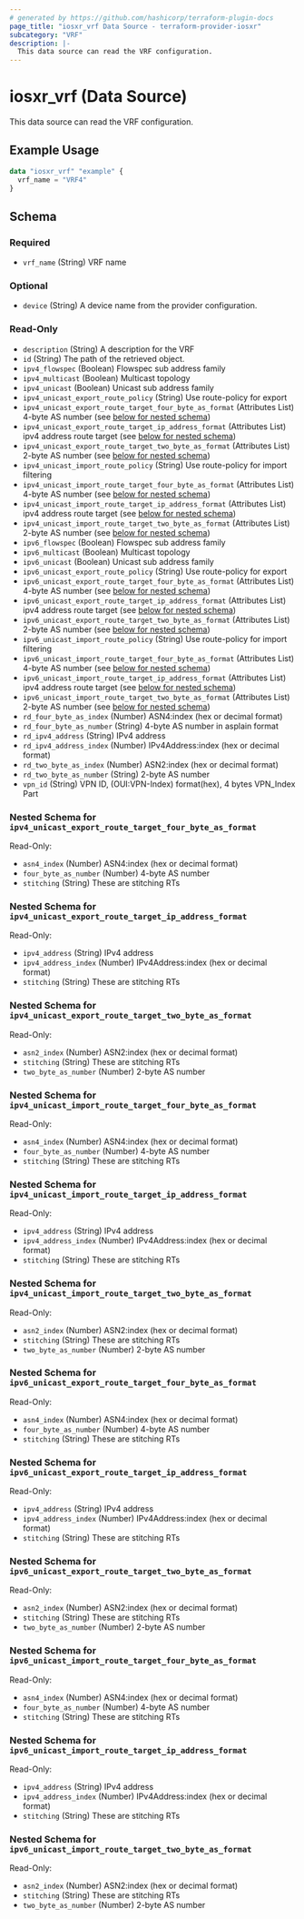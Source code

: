 ```yaml
---
# generated by https://github.com/hashicorp/terraform-plugin-docs
page_title: "iosxr_vrf Data Source - terraform-provider-iosxr"
subcategory: "VRF"
description: |-
  This data source can read the VRF configuration.
---
```


# iosxr_vrf (Data Source)

This data source can read the VRF configuration.

## Example Usage

```terraform
data "iosxr_vrf" "example" {
  vrf_name = "VRF4"
}
```

<!-- schema generated by tfplugindocs -->
## Schema

### Required

- `vrf_name` (String) VRF name

### Optional

- `device` (String) A device name from the provider configuration.

### Read-Only

- `description` (String) A description for the VRF
- `id` (String) The path of the retrieved object.
- `ipv4_flowspec` (Boolean) Flowspec sub address family
- `ipv4_multicast` (Boolean) Multicast topology
- `ipv4_unicast` (Boolean) Unicast sub address family
- `ipv4_unicast_export_route_policy` (String) Use route-policy for export
- `ipv4_unicast_export_route_target_four_byte_as_format` (Attributes List) 4-byte AS number (see [below for nested schema](#nestedatt--ipv4_unicast_export_route_target_four_byte_as_format))
- `ipv4_unicast_export_route_target_ip_address_format` (Attributes List) ipv4 address route target (see [below for nested schema](#nestedatt--ipv4_unicast_export_route_target_ip_address_format))
- `ipv4_unicast_export_route_target_two_byte_as_format` (Attributes List) 2-byte AS number (see [below for nested schema](#nestedatt--ipv4_unicast_export_route_target_two_byte_as_format))
- `ipv4_unicast_import_route_policy` (String) Use route-policy for import filtering
- `ipv4_unicast_import_route_target_four_byte_as_format` (Attributes List) 4-byte AS number (see [below for nested schema](#nestedatt--ipv4_unicast_import_route_target_four_byte_as_format))
- `ipv4_unicast_import_route_target_ip_address_format` (Attributes List) ipv4 address route target (see [below for nested schema](#nestedatt--ipv4_unicast_import_route_target_ip_address_format))
- `ipv4_unicast_import_route_target_two_byte_as_format` (Attributes List) 2-byte AS number (see [below for nested schema](#nestedatt--ipv4_unicast_import_route_target_two_byte_as_format))
- `ipv6_flowspec` (Boolean) Flowspec sub address family
- `ipv6_multicast` (Boolean) Multicast topology
- `ipv6_unicast` (Boolean) Unicast sub address family
- `ipv6_unicast_export_route_policy` (String) Use route-policy for export
- `ipv6_unicast_export_route_target_four_byte_as_format` (Attributes List) 4-byte AS number (see [below for nested schema](#nestedatt--ipv6_unicast_export_route_target_four_byte_as_format))
- `ipv6_unicast_export_route_target_ip_address_format` (Attributes List) ipv4 address route target (see [below for nested schema](#nestedatt--ipv6_unicast_export_route_target_ip_address_format))
- `ipv6_unicast_export_route_target_two_byte_as_format` (Attributes List) 2-byte AS number (see [below for nested schema](#nestedatt--ipv6_unicast_export_route_target_two_byte_as_format))
- `ipv6_unicast_import_route_policy` (String) Use route-policy for import filtering
- `ipv6_unicast_import_route_target_four_byte_as_format` (Attributes List) 4-byte AS number (see [below for nested schema](#nestedatt--ipv6_unicast_import_route_target_four_byte_as_format))
- `ipv6_unicast_import_route_target_ip_address_format` (Attributes List) ipv4 address route target (see [below for nested schema](#nestedatt--ipv6_unicast_import_route_target_ip_address_format))
- `ipv6_unicast_import_route_target_two_byte_as_format` (Attributes List) 2-byte AS number (see [below for nested schema](#nestedatt--ipv6_unicast_import_route_target_two_byte_as_format))
- `rd_four_byte_as_index` (Number) ASN4:index (hex or decimal format)
- `rd_four_byte_as_number` (String) 4-byte AS number in asplain format
- `rd_ipv4_address` (String) IPv4 address
- `rd_ipv4_address_index` (Number) IPv4Address:index (hex or decimal format)
- `rd_two_byte_as_index` (Number) ASN2:index (hex or decimal format)
- `rd_two_byte_as_number` (String) 2-byte AS number
- `vpn_id` (String) VPN ID, (OUI:VPN-Index) format(hex), 4 bytes VPN_Index Part

<a id="nestedatt--ipv4_unicast_export_route_target_four_byte_as_format"></a>
### Nested Schema for `ipv4_unicast_export_route_target_four_byte_as_format`

Read-Only:

- `asn4_index` (Number) ASN4:index (hex or decimal format)
- `four_byte_as_number` (Number) 4-byte AS number
- `stitching` (String) These are stitching RTs


<a id="nestedatt--ipv4_unicast_export_route_target_ip_address_format"></a>
### Nested Schema for `ipv4_unicast_export_route_target_ip_address_format`

Read-Only:

- `ipv4_address` (String) IPv4 address
- `ipv4_address_index` (Number) IPv4Address:index (hex or decimal format)
- `stitching` (String) These are stitching RTs


<a id="nestedatt--ipv4_unicast_export_route_target_two_byte_as_format"></a>
### Nested Schema for `ipv4_unicast_export_route_target_two_byte_as_format`

Read-Only:

- `asn2_index` (Number) ASN2:index (hex or decimal format)
- `stitching` (String) These are stitching RTs
- `two_byte_as_number` (Number) 2-byte AS number


<a id="nestedatt--ipv4_unicast_import_route_target_four_byte_as_format"></a>
### Nested Schema for `ipv4_unicast_import_route_target_four_byte_as_format`

Read-Only:

- `asn4_index` (Number) ASN4:index (hex or decimal format)
- `four_byte_as_number` (Number) 4-byte AS number
- `stitching` (String) These are stitching RTs


<a id="nestedatt--ipv4_unicast_import_route_target_ip_address_format"></a>
### Nested Schema for `ipv4_unicast_import_route_target_ip_address_format`

Read-Only:

- `ipv4_address` (String) IPv4 address
- `ipv4_address_index` (Number) IPv4Address:index (hex or decimal format)
- `stitching` (String) These are stitching RTs


<a id="nestedatt--ipv4_unicast_import_route_target_two_byte_as_format"></a>
### Nested Schema for `ipv4_unicast_import_route_target_two_byte_as_format`

Read-Only:

- `asn2_index` (Number) ASN2:index (hex or decimal format)
- `stitching` (String) These are stitching RTs
- `two_byte_as_number` (Number) 2-byte AS number


<a id="nestedatt--ipv6_unicast_export_route_target_four_byte_as_format"></a>
### Nested Schema for `ipv6_unicast_export_route_target_four_byte_as_format`

Read-Only:

- `asn4_index` (Number) ASN4:index (hex or decimal format)
- `four_byte_as_number` (Number) 4-byte AS number
- `stitching` (String) These are stitching RTs


<a id="nestedatt--ipv6_unicast_export_route_target_ip_address_format"></a>
### Nested Schema for `ipv6_unicast_export_route_target_ip_address_format`

Read-Only:

- `ipv4_address` (String) IPv4 address
- `ipv4_address_index` (Number) IPv4Address:index (hex or decimal format)
- `stitching` (String) These are stitching RTs


<a id="nestedatt--ipv6_unicast_export_route_target_two_byte_as_format"></a>
### Nested Schema for `ipv6_unicast_export_route_target_two_byte_as_format`

Read-Only:

- `asn2_index` (Number) ASN2:index (hex or decimal format)
- `stitching` (String) These are stitching RTs
- `two_byte_as_number` (Number) 2-byte AS number


<a id="nestedatt--ipv6_unicast_import_route_target_four_byte_as_format"></a>
### Nested Schema for `ipv6_unicast_import_route_target_four_byte_as_format`

Read-Only:

- `asn4_index` (Number) ASN4:index (hex or decimal format)
- `four_byte_as_number` (Number) 4-byte AS number
- `stitching` (String) These are stitching RTs


<a id="nestedatt--ipv6_unicast_import_route_target_ip_address_format"></a>
### Nested Schema for `ipv6_unicast_import_route_target_ip_address_format`

Read-Only:

- `ipv4_address` (String) IPv4 address
- `ipv4_address_index` (Number) IPv4Address:index (hex or decimal format)
- `stitching` (String) These are stitching RTs


<a id="nestedatt--ipv6_unicast_import_route_target_two_byte_as_format"></a>
### Nested Schema for `ipv6_unicast_import_route_target_two_byte_as_format`

Read-Only:

- `asn2_index` (Number) ASN2:index (hex or decimal format)
- `stitching` (String) These are stitching RTs
- `two_byte_as_number` (Number) 2-byte AS number
